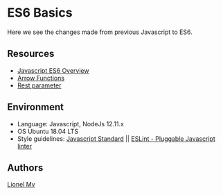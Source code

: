 # ES6  Basics
Here we see the changes made from previous Javascript to ES6.

## Resources
- [Javascript ES6 Overview](https://www.w3schools.com/js/js_es6.asp)
- [Arrow Functions](https://developer.mozilla.org/en-US/docs/Web/JavaScript/Reference/Functions/Arrow_functions)
- [Rest parameter](https://developer.mozilla.org/en-US/docs/Web/JavaScript/Reference/Functions/rest_parameters)

## Environment
- Language: Javascript, NodeJs 12.11.x
- OS Ubuntu 18.04 LTS
- Style guidelines: [Javascript Standard](https://standardjs.com/rules.html) || [ESLint - Pluggable Javascript linter](https://eslint.org/)

## Authors
[Lionel Mv](https://www.linkedin.com/in/lionelmwangi/)